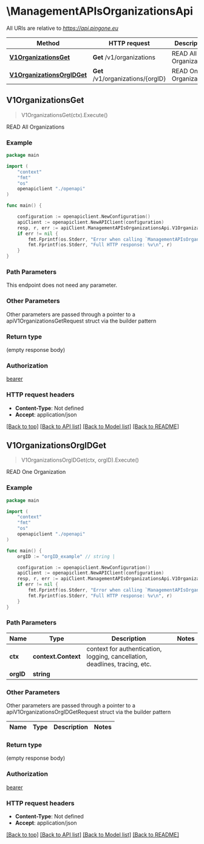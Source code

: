 # \ManagementAPIsOrganizationsApi

All URIs are relative to *https://api.pingone.eu*

Method | HTTP request | Description
------------- | ------------- | -------------
[**V1OrganizationsGet**](ManagementAPIsOrganizationsApi.md#V1OrganizationsGet) | **Get** /v1/organizations | READ All Organizations
[**V1OrganizationsOrgIDGet**](ManagementAPIsOrganizationsApi.md#V1OrganizationsOrgIDGet) | **Get** /v1/organizations/{orgID} | READ One Organization



## V1OrganizationsGet

> V1OrganizationsGet(ctx).Execute()

READ All Organizations



### Example

```go
package main

import (
    "context"
    "fmt"
    "os"
    openapiclient "./openapi"
)

func main() {

    configuration := openapiclient.NewConfiguration()
    apiClient := openapiclient.NewAPIClient(configuration)
    resp, r, err := apiClient.ManagementAPIsOrganizationsApi.V1OrganizationsGet(context.Background()).Execute()
    if err != nil {
        fmt.Fprintf(os.Stderr, "Error when calling `ManagementAPIsOrganizationsApi.V1OrganizationsGet``: %v\n", err)
        fmt.Fprintf(os.Stderr, "Full HTTP response: %v\n", r)
    }
}
```

### Path Parameters

This endpoint does not need any parameter.

### Other Parameters

Other parameters are passed through a pointer to a apiV1OrganizationsGetRequest struct via the builder pattern


### Return type

 (empty response body)

### Authorization

[bearer](../README.md#bearer)

### HTTP request headers

- **Content-Type**: Not defined
- **Accept**: application/json

[[Back to top]](#) [[Back to API list]](../README.md#documentation-for-api-endpoints)
[[Back to Model list]](../README.md#documentation-for-models)
[[Back to README]](../README.md)


## V1OrganizationsOrgIDGet

> V1OrganizationsOrgIDGet(ctx, orgID).Execute()

READ One Organization



### Example

```go
package main

import (
    "context"
    "fmt"
    "os"
    openapiclient "./openapi"
)

func main() {
    orgID := "orgID_example" // string | 

    configuration := openapiclient.NewConfiguration()
    apiClient := openapiclient.NewAPIClient(configuration)
    resp, r, err := apiClient.ManagementAPIsOrganizationsApi.V1OrganizationsOrgIDGet(context.Background(), orgID).Execute()
    if err != nil {
        fmt.Fprintf(os.Stderr, "Error when calling `ManagementAPIsOrganizationsApi.V1OrganizationsOrgIDGet``: %v\n", err)
        fmt.Fprintf(os.Stderr, "Full HTTP response: %v\n", r)
    }
}
```

### Path Parameters


Name | Type | Description  | Notes
------------- | ------------- | ------------- | -------------
**ctx** | **context.Context** | context for authentication, logging, cancellation, deadlines, tracing, etc.
**orgID** | **string** |  | 

### Other Parameters

Other parameters are passed through a pointer to a apiV1OrganizationsOrgIDGetRequest struct via the builder pattern


Name | Type | Description  | Notes
------------- | ------------- | ------------- | -------------


### Return type

 (empty response body)

### Authorization

[bearer](../README.md#bearer)

### HTTP request headers

- **Content-Type**: Not defined
- **Accept**: application/json

[[Back to top]](#) [[Back to API list]](../README.md#documentation-for-api-endpoints)
[[Back to Model list]](../README.md#documentation-for-models)
[[Back to README]](../README.md)

